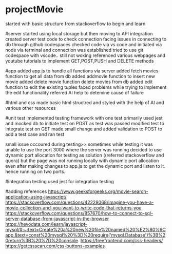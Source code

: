 # projectMovie
started with basic structure from stackoverflow to begin and learn 

#server
started using local storage but then moving to API integration
created server test code to check connection
facing issues in connecting to db through github codespaces 
checked code via vs code and initiated via node via terminal and connection was established 
tried to use git codespace with vscode.. still not woking
referenced various webpages and youtube tutorials to implement GET,POST,PUSH and DELETE methods

#app
added app.js to handle all functions via server
added fetch movies function to get all data from db
added addmovie function to insert new movie
added delete movie function delete movies from db
added edit function to edit the existing tuples
faced problems while trying to implement the edit functionality referred AI help to detemine cause of failure

#html and css
made basic html structred and styled with the help of AI and various other resources 

#unit test
implemented testing framework with one test primarily 
used jest and mocked db to initiate test on POST
as test was passed modified test to integrate test on GET
made small change and added validation to POST to add a test case and ran test

small issue occoured during testing>> sometimes while testing it was unable to use the port 3000 where the server was running
decided to use dynamic port allocation for testing as solution ((referred stackoverflow and quora)
but the page was not running locally with dynamic port allocation even after making changes to app.js to get the dynamic port and listen to it. hence running on two ports.

#integration testing
used jest for integration testing


#adding references 
https://www.geeksforgeeks.org/movie-search-application-using-javascript/
https://stackoverflow.com/questions/42228068/imagine-you-have-a-movie-collection-and-you-want-to-write-code-that-returns-you
https://stackoverflow.com/questions/857670/how-to-connect-to-sql-server-database-from-javascript-in-the-browser
https://hevodata.com/learn/javascript-mysql/#:~:text=Create%20a%20new%20file%20named%20%E2%80%9Capp.&text=const%20mysql%20%3D%20require('mysql,Database')%3B%20return%3B%20%7D%20console.
https://freefrontend.com/css-headers/      
https://getcssscan.com/css-buttons-examples